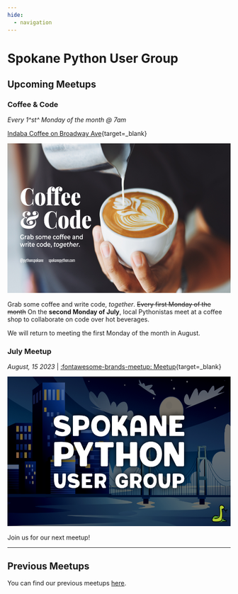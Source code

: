 ```yaml
---
hide:
  - navigation
---
```


# Spokane Python User Group

<!-- <div class="callout">
  <p>
    🚨 We are looking for <a href="/speak/#submit-proposal">speakers to present</a> in 2023! 
  </p>
</div> -->

## Upcoming Meetups

### Coffee & Code

_Every 1^st^ Monday of the month @ 7am_

[Indaba Coffee on Broadway Ave](https://www.indabacoffee.com/broadway){target=_blank}

<img src="/img/coffee-and-code.png" width="600" height="337.5">

Grab some coffee and write code, _together_. ~~Every first Monday of the month~~ On the **second Monday of July**, local Pythonistas meet at a coffee shop to collaborate on code over hot beverages.

We will return to meeting the first Monday of the month in August.

### July Meetup

_August, 15 2023_ | [:fontawesome-brands-meetup: Meetup](https://www.meetup.com/python-spokane/events/dwhxdtyfckbxb/){target=_blank}

<img src="/img/spug.png" width="600" height="337.5">

Join us for our next meetup!

---

## Previous Meetups

You can find our previous meetups [here](meetups/streamlit-deep-dive).
